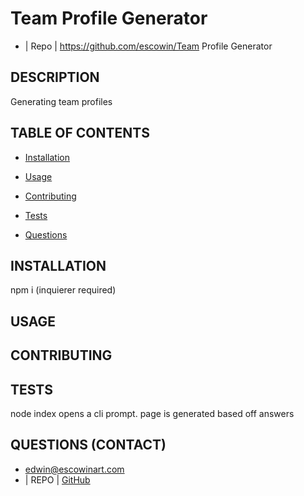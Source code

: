 
  # Team Profile Generator
  * | Repo | https://github.com/escowin/Team Profile Generator
  

  ## DESCRIPTION
  Generating team profiles
  
  ## TABLE OF CONTENTS
  * [Installation](#INSTALLATION)

  * [Usage](#USAGE)
  
  * [Contributing](#CONTRIBUTING)

  * [Tests](#TESTS)

  * [Questions](#QUESTIONS)
  
  ## INSTALLATION
  npm i (inquierer required)

  ## USAGE
  

  
  ## CONTRIBUTING
  

  ## TESTS
  node index opens a cli prompt. page is generated based off answers

  ## QUESTIONS (CONTACT)
  * edwin@escowinart.com
  * | REPO  | [GitHub](https://github.com/escowin)
